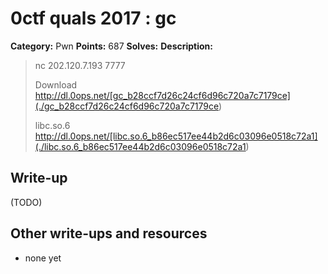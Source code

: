 # 0ctf quals 2017 : gc

**Category:** Pwn
**Points:** 687
**Solves:** 
**Description:**

> nc 202.120.7.193 7777
> 
> 
> Download <http://dl.0ops.net/[gc_b28ccf7d26c24cf6d96c720a7c7179ce](./gc_b28ccf7d26c24cf6d96c720a7c7179ce>)
> 
> 
> libc.so.6 <http://dl.0ops.net/[libc.so.6_b86ec517ee44b2d6c03096e0518c72a1](./libc.so.6_b86ec517ee44b2d6c03096e0518c72a1>)

## Write-up

(TODO)

## Other write-ups and resources

* none yet
